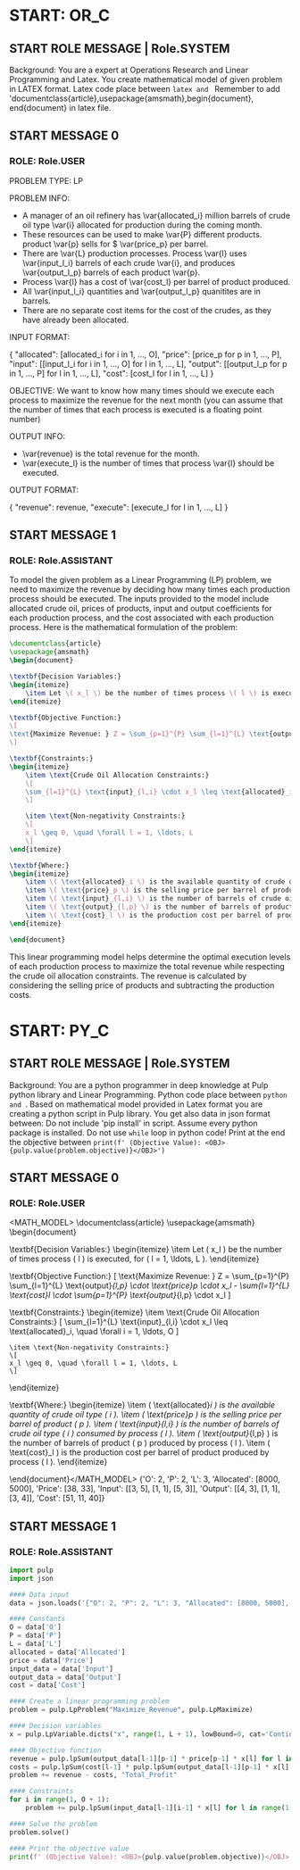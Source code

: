 # START: OR_C 
## START ROLE MESSAGE | Role.SYSTEM 
Background: You are a expert at Operations Research and Linear Programming and Latex. You create mathematical model of given problem in LATEX format. Latex code place between ```latex and ``` Remember to add 'documentclass{article},usepackage{amsmath},begin{document}, end{document} in latex file. 
## START MESSAGE 0 
### ROLE: Role.USER
<DESCRIPTION>
PROBLEM TYPE: LP

PROBLEM INFO: 

- A manager of an oil refinery has \var{allocated_i} million barrels of crude oil type \var{i} allocated for production during the coming month. 
- These resources can be used to make \var{P} different products. product \var{p} sells for $ \var{price_p} per barrel.
- There are \var{L} production processes. Process \var{l} uses \var{input_l_i} barrels of each crude \var{i}, and produces \var{output_l_p} barrels of each product \var{p}. 
- Process \var{l} has a cost of \var{cost_l} per barrel of product produced.
- All \var{input_l_i} quantities and \var{output_l_p} quanitites are in barrels. 
- There are no separate cost items for the cost of the crudes, as they have already been allocated.

INPUT FORMAT: 

{
    "allocated": [allocated_i for i in 1, ..., O],
    "price": [price_p for p in 1, ..., P],
    "input": [[input_l_i for i in 1, ..., O] for l in 1, ..., L],
    "output": [[output_l_p for p in 1, ..., P] for l in 1, ..., L],
    "cost": [cost_l for l in 1, ..., L]
}

OBJECTIVE: We want to know how many times should we execute each process to maximize the revenue for the next month (you can assume that the number of times that each process is executed is a floating point number)

OUTPUT INFO:

- \var{revenue} is the total revenue for the month.
- \var{execute_l} is the number of times that process \var{l} should be executed.

OUTPUT FORMAT:

{
    "revenue": revenue,
    "execute": [execute_l for l in 1, ..., L]
}

</DESCRIPTION>


## START MESSAGE 1 
### ROLE: Role.ASSISTANT
To model the given problem as a Linear Programming (LP) problem, we need to maximize the revenue by deciding how many times each production process should be executed. The inputs provided to the model include allocated crude oil, prices of products, input and output coefficients for each production process, and the cost associated with each production process. Here is the mathematical formulation of the problem:

```latex
\documentclass{article}
\usepackage{amsmath}
\begin{document}

\textbf{Decision Variables:}
\begin{itemize}
    \item Let \( x_l \) be the number of times process \( l \) is executed, for \( l = 1, \ldots, L \).
\end{itemize}

\textbf{Objective Function:}
\[
\text{Maximize Revenue: } Z = \sum_{p=1}^{P} \sum_{l=1}^{L} \text{output}_{l,p} \cdot \text{price}_p \cdot x_l - \sum_{l=1}^{L} \text{cost}_l \cdot \sum_{p=1}^{P} \text{output}_{l,p} \cdot x_l
\]

\textbf{Constraints:}
\begin{itemize}
    \item \text{Crude Oil Allocation Constraints:}
    \[
    \sum_{l=1}^{L} \text{input}_{l,i} \cdot x_l \leq \text{allocated}_i, \quad \forall i = 1, \ldots, O
    \]

    \item \text{Non-negativity Constraints:}
    \[
    x_l \geq 0, \quad \forall l = 1, \ldots, L
    \]
\end{itemize}

\textbf{Where:}
\begin{itemize}
    \item \( \text{allocated}_i \) is the available quantity of crude oil type \( i \).
    \item \( \text{price}_p \) is the selling price per barrel of product \( p \).
    \item \( \text{input}_{l,i} \) is the number of barrels of crude oil type \( i \) consumed by process \( l \).
    \item \( \text{output}_{l,p} \) is the number of barrels of product \( p \) produced by process \( l \).
    \item \( \text{cost}_l \) is the production cost per barrel of product produced by process \( l \).
\end{itemize}

\end{document}
```

This linear programming model helps determine the optimal execution levels of each production process to maximize the total revenue while respecting the crude oil allocation constraints. The revenue is calculated by considering the selling price of products and subtracting the production costs.

# START: PY_C 
## START ROLE MESSAGE | Role.SYSTEM 
Background: You are a python programmer in deep knowledge at Pulp python library and Linear Programming. Python code place between ```python and ```. Based on mathematical model provided in Latex format you are creating a python script in Pulp library. You get also data in json format between: <DATA></DATA> Do not include 'pip install' in script. Assume every python package is installed. Do not use `while` loop in python code! Print at the end the objective between <OBJ></OBJ> `print(f' (Objective Value): <OBJ>{pulp.value(problem.objective)}</OBJ>')` 
## START MESSAGE 0 
### ROLE: Role.USER
<MATH_MODEL>
\documentclass{article}
\usepackage{amsmath}
\begin{document}

\textbf{Decision Variables:}
\begin{itemize}
    \item Let \( x_l \) be the number of times process \( l \) is executed, for \( l = 1, \ldots, L \).
\end{itemize}

\textbf{Objective Function:}
\[
\text{Maximize Revenue: } Z = \sum_{p=1}^{P} \sum_{l=1}^{L} \text{output}_{l,p} \cdot \text{price}_p \cdot x_l - \sum_{l=1}^{L} \text{cost}_l \cdot \sum_{p=1}^{P} \text{output}_{l,p} \cdot x_l
\]

\textbf{Constraints:}
\begin{itemize}
    \item \text{Crude Oil Allocation Constraints:}
    \[
    \sum_{l=1}^{L} \text{input}_{l,i} \cdot x_l \leq \text{allocated}_i, \quad \forall i = 1, \ldots, O
    \]

    \item \text{Non-negativity Constraints:}
    \[
    x_l \geq 0, \quad \forall l = 1, \ldots, L
    \]
\end{itemize}

\textbf{Where:}
\begin{itemize}
    \item \( \text{allocated}_i \) is the available quantity of crude oil type \( i \).
    \item \( \text{price}_p \) is the selling price per barrel of product \( p \).
    \item \( \text{input}_{l,i} \) is the number of barrels of crude oil type \( i \) consumed by process \( l \).
    \item \( \text{output}_{l,p} \) is the number of barrels of product \( p \) produced by process \( l \).
    \item \( \text{cost}_l \) is the production cost per barrel of product produced by process \( l \).
\end{itemize}

\end{document}</MATH_MODEL>
<DATA>
{'O': 2, 'P': 2, 'L': 3, 'Allocated': [8000, 5000], 'Price': [38, 33], 'Input': [[3, 5], [1, 1], [5, 3]], 'Output': [[4, 3], [1, 1], [3, 4]], 'Cost': [51, 11, 40]}</DATA>


## START MESSAGE 1 
### ROLE: Role.ASSISTANT
```python
import pulp
import json

#### Data input
data = json.loads('{"O": 2, "P": 2, "L": 3, "Allocated": [8000, 5000], "Price": [38, 33], "Input": [[3, 5], [1, 1], [5, 3]], "Output": [[4, 3], [1, 1], [3, 4]], "Cost": [51, 11, 40]}')

#### Constants
O = data['O']
P = data['P']
L = data['L']
allocated = data['Allocated']
price = data['Price']
input_data = data['Input']
output_data = data['Output']
cost = data['Cost']

#### Create a linear programming problem
problem = pulp.LpProblem("Maximize_Revenue", pulp.LpMaximize)

#### Decision variables
x = pulp.LpVariable.dicts("x", range(1, L + 1), lowBound=0, cat='Continuous')

#### Objective function
revenue = pulp.lpSum(output_data[l-1][p-1] * price[p-1] * x[l] for l in range(1, L + 1) for p in range(1, P + 1))
costs = pulp.lpSum(cost[l-1] * pulp.lpSum(output_data[l-1][p-1] * x[l] for p in range(1, P + 1)) for l in range(1, L + 1))
problem += revenue - costs, "Total_Profit"

#### Constraints
for i in range(1, O + 1):
    problem += pulp.lpSum(input_data[l-1][i-1] * x[l] for l in range(1, L + 1)) <= allocated[i-1], f"Crude_Oil_Allocation_{i}"

#### Solve the problem
problem.solve()

#### Print the objective value
print(f' (Objective Value): <OBJ>{pulp.value(problem.objective)}</OBJ>')
```

